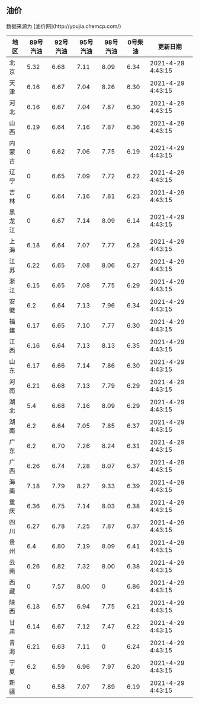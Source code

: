 
<!DOCTYPE html>
<html lang="zh-cn">
<head>
<link href="https://cdn.jsdelivr.net/gh/RookieFanzk/link/github.css" rel="stylesheet">
</head>

<body>
<h2>油价</h2>
<p>数据来源为 [油价网](http://youjia.chemcp.com/) </p>
<table>
<thead>
<tr>
<th>地区</th>
<th>89号汽油</th>
<th>92号汽油</th>
<th>95号汽油</th>
<th>98号汽油</th>
<th>0号柴油</th>
<th>更新日期</th>
</tr>
</thead>
<tbody>
<tr>
<td>北京</td>
<td>5.32</td>
<td>6.68</td>
<td>7.11</td>
<td>8.09</td>
<td>6.34</td>
<td>2021-4-29 4:43:15</td>
</tr>
<tr>
<td>天津</td>
<td>6.16</td>
<td>6.67</td>
<td>7.04</td>
<td>8.26</td>
<td>6.30</td>
<td>2021-4-29 4:43:15</td>
</tr>
<tr>
<td>河北</td>
<td>6.16</td>
<td>6.67</td>
<td>7.04</td>
<td>7.87</td>
<td>6.30</td>
<td>2021-4-29 4:43:15</td>
</tr>
<tr>
<td>山西</td>
<td>6.19</td>
<td>6.64</td>
<td>7.16</td>
<td>7.87</td>
<td>6.36</td>
<td>2021-4-29 4:43:15</td>
</tr>
<tr>
<td>内蒙古</td>
<td>0</td>
<td>6.62</td>
<td>7.06</td>
<td>7.75</td>
<td>6.19</td>
<td>2021-4-29 4:43:15</td>
</tr>
<tr>
<td>辽宁</td>
<td>0</td>
<td>6.65</td>
<td>7.09</td>
<td>7.72</td>
<td>6.22</td>
<td>2021-4-29 4:43:15</td>
</tr>
<tr>
<td>吉林</td>
<td>0</td>
<td>6.64</td>
<td>7.16</td>
<td>7.81</td>
<td>6.23</td>
<td>2021-4-29 4:43:15</td>
</tr>
<tr>
<td>黑龙江</td>
<td>0</td>
<td>6.67</td>
<td>7.14</td>
<td>8.09</td>
<td>6.14</td>
<td>2021-4-29 4:43:15</td>
</tr>
<tr>
<td>上海</td>
<td>6.18</td>
<td>6.64</td>
<td>7.07</td>
<td>7.77</td>
<td>6.28</td>
<td>2021-4-29 4:43:15</td>
</tr>
<tr>
<td>江苏</td>
<td>6.22</td>
<td>6.65</td>
<td>7.08</td>
<td>8.06</td>
<td>6.27</td>
<td>2021-4-29 4:43:15</td>
</tr>
<tr>
<td>浙江</td>
<td>6.15</td>
<td>6.65</td>
<td>7.08</td>
<td>7.75</td>
<td>6.29</td>
<td>2021-4-29 4:43:15</td>
</tr>
<tr>
<td>安徽</td>
<td>6.2</td>
<td>6.64</td>
<td>7.13</td>
<td>7.96</td>
<td>6.34</td>
<td>2021-4-29 4:43:15</td>
</tr>
<tr>
<td>福建</td>
<td>6.17</td>
<td>6.65</td>
<td>7.10</td>
<td>7.77</td>
<td>6.30</td>
<td>2021-4-29 4:43:15</td>
</tr>
<tr>
<td>江西</td>
<td>6.16</td>
<td>6.64</td>
<td>7.13</td>
<td>8.13</td>
<td>6.35</td>
<td>2021-4-29 4:43:15</td>
</tr>
<tr>
<td>山东</td>
<td>6.17</td>
<td>6.66</td>
<td>7.14</td>
<td>7.86</td>
<td>6.30</td>
<td>2021-4-29 4:43:15</td>
</tr>
<tr>
<td>河南</td>
<td>6.21</td>
<td>6.68</td>
<td>7.13</td>
<td>7.79</td>
<td>6.29</td>
<td>2021-4-29 4:43:15</td>
</tr>
<tr>
<td>湖北</td>
<td>5.4</td>
<td>6.68</td>
<td>7.16</td>
<td>8.09</td>
<td>6.29</td>
<td>2021-4-29 4:43:15</td>
</tr>
<tr>
<td>湖南</td>
<td>6.2</td>
<td>6.64</td>
<td>7.05</td>
<td>7.85</td>
<td>6.37</td>
<td>2021-4-29 4:43:15</td>
</tr>
<tr>
<td>广东</td>
<td>6.2</td>
<td>6.70</td>
<td>7.26</td>
<td>8.24</td>
<td>6.31</td>
<td>2021-4-29 4:43:15</td>
</tr>
<tr>
<td>广西</td>
<td>6.26</td>
<td>6.74</td>
<td>7.28</td>
<td>8.07</td>
<td>6.37</td>
<td>2021-4-29 4:43:15</td>
</tr>
<tr>
<td>海南</td>
<td>7.18</td>
<td>7.79</td>
<td>8.27</td>
<td>9.33</td>
<td>6.39</td>
<td>2021-4-29 4:43:15</td>
</tr>
<tr>
<td>重庆</td>
<td>6.36</td>
<td>6.75</td>
<td>7.14</td>
<td>8.03</td>
<td>6.38</td>
<td>2021-4-29 4:43:15</td>
</tr>
<tr>
<td>四川</td>
<td>6.27</td>
<td>6.78</td>
<td>7.25</td>
<td>7.87</td>
<td>6.37</td>
<td>2021-4-29 4:43:15</td>
</tr>
<tr>
<td>贵州</td>
<td>6.4</td>
<td>6.80</td>
<td>7.19</td>
<td>8.09</td>
<td>6.41</td>
<td>2021-4-29 4:43:15</td>
</tr>
<tr>
<td>云南</td>
<td>6.26</td>
<td>6.82</td>
<td>7.32</td>
<td>8.00</td>
<td>6.38</td>
<td>2021-4-29 4:43:15</td>
</tr>
<tr>
<td>西藏</td>
<td>0</td>
<td>7.57</td>
<td>8.00</td>
<td>0</td>
<td>6.86</td>
<td>2021-4-29 4:43:15</td>
</tr>
<tr>
<td>陕西</td>
<td>6.18</td>
<td>6.57</td>
<td>6.94</td>
<td>7.75</td>
<td>6.21</td>
<td>2021-4-29 4:43:15</td>
</tr>
<tr>
<td>甘肃</td>
<td>6.14</td>
<td>6.67</td>
<td>7.12</td>
<td>7.47</td>
<td>6.22</td>
<td>2021-4-29 4:43:15</td>
</tr>
<tr>
<td>青海</td>
<td>6.21</td>
<td>6.63</td>
<td>7.11</td>
<td>0</td>
<td>6.24</td>
<td>2021-4-29 4:43:15</td>
</tr>
<tr>
<td>宁夏</td>
<td>6.2</td>
<td>6.59</td>
<td>6.96</td>
<td>7.97</td>
<td>6.20</td>
<td>2021-4-29 4:43:15</td>
</tr>
<tr>
<td>新疆</td>
<td>0</td>
<td>6.58</td>
<td>7.07</td>
<td>7.89</td>
<td>6.19</td>
<td>2021-4-29 4:43:15</td>
</tr>
</tbody>
</table>
</body>
</html>
